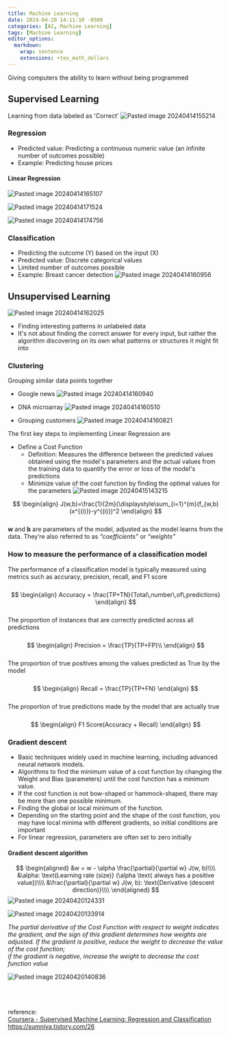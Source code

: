 ```yaml
---
title: Machine Learning
date: 2024-04-20 14:11:10 -0500
categories: [AI, Machine Learning]
tags: [Machine Learning]
editor_options:
  markdown:
    wrap: sentence
    extensions: +tex_math_dollars
---
```

<script src="https://polyfill.io/v3/polyfill.min.js?features=es6"></script>
<script id="MathJax-script" async src="https://cdn.jsdelivr.net/npm/mathjax@3/es5/tex-mml-chtml.js"></script>

Giving computers the ability to learn without being programmed

## Supervised Learning
Learning from data labeled as 'Correct'
![Pasted image 20240414155214](https://github.com/jaekk9916/jaekk9916.github.io/assets/96701717/f9ed5f55-80b3-4f86-b3b5-7d2872cd79c4)

### Regression
* Predicted value: Predicting a continuous numeric value (an infinite number of outcomes possible)
* Example: Predicting house prices

#### Linear Regression
![Pasted image 20240414165107](https://github.com/jaekk9916/jaekk9916.github.io/assets/96701717/0bf3a1e5-8374-4ac9-9e3b-fccd89623f86)


![Pasted image 20240414171524](https://github.com/jaekk9916/jaekk9916.github.io/assets/96701717/bcba9064-3392-4c2d-b065-1f8a3dcda2b9)

![Pasted image 20240414174756](https://github.com/jaekk9916/jaekk9916.github.io/assets/96701717/ad8c01b6-d77d-41d4-9de6-74e644973db0)


### Classification
* Predicting the outcome (Y) based on the input (X)
* Predicted value: Discrete categorical values
* Limited number of outcomes possible
* Example: Breast cancer detection
![Pasted image 20240414160956](https://github.com/jaekk9916/jaekk9916.github.io/assets/96701717/0e074858-9354-436c-a41d-6d24bdc94c76)


## Unsupervised Learning
![Pasted image 20240414162025](https://github.com/jaekk9916/jaekk9916.github.io/assets/96701717/5d8c439d-c881-46f8-8e10-00fdc4ed28af)
* Finding interesting patterns in unlabeled data
* It's not about finding the correct answer for every input, but rather the algorithm discovering on its own what patterns or structures it might fit into
 

### Clustering
Grouping similar data points together
* Google news
  ![Pasted image 20240414160940](https://github.com/jaekk9916/jaekk9916.github.io/assets/96701717/18e39721-6115-41d6-a7d6-8e26d735c734)

* DNA microarray
  ![Pasted image 20240414160510](https://github.com/jaekk9916/jaekk9916.github.io/assets/96701717/71cfbd39-37f4-4869-aed4-108f20a607c4)

*  Grouping customers
  ![Pasted image 20240414160821](https://github.com/jaekk9916/jaekk9916.github.io/assets/96701717/c3142d1b-0a9b-44ea-a0ac-327ef28100df)


The first key steps to implementing Linear Regression are
* Define a Cost Function
  * Definition: Measures the difference between the predicted values obtained using the model's parameters and the actual values from the training data to quantify the error or loss of the model's predictions
  * Minimize value of the cost function by finding the optimal values for the parameters 
  ![Pasted image 20240415143215](https://github.com/jaekk9916/jaekk9916.github.io/assets/96701717/81eafeec-4e54-485a-89be-d3493fcf433d)

  
$$
\begin{align}
J(w,b)=\frac{1}{2m}(\displaystyle\sum_{i=1}^{m}(f_{w,b}(x^{(i)})-y^{(i)})^2
\end{align}
$$<br>
**w** and **b** are parameters of the model, adjusted as the model learns from the data. They’re also referred to as *“coefficients”* or *“weights”*


### How to measure the performance of a classification model
The performance of a classification model is typically measured using metrics such as accuracy, precision, recall, and F1 score<br><br>
$$
\begin{align}
Accuracy = \frac{TP+TN}{Total\,number\,of\,predictions}
\end{align}
$$<br>
The proportion of instances that are correctly predicted across all predictions<br><br>
$$
\begin{align}
Precision = \frac{TP}{TP+FP}\\
\end{align}
$$<br>
The proportion of true positives among the values predicted as True by the model<br><br>
$$
\begin{align}
Recall = \frac{TP}{TP+FN}
\end{align}
$$<br>
The proportion of true predictions made by the model that are actually true<br><br>
$$
\begin{align}
F1 Score(Accuracy + Recall)
\end{align}
$$




### Gradient descent
* Basic techniques widely used in machine learning, including advanced neural network models.
* Algorithms to find the minimum value of a cost function by changing the Weight and Bias (parameters) until the cost function has a minimum value. 
* If the cost function is not bow-shaped or hammock-shaped, there may be more than one possible minimum.
* Finding the global or local minimum of the function.
* Depending on the starting point and the shape of the cost function, you may have local minima with different gradients, so initial conditions are important 
* For linear regression, parameters are often set to zero initially

#### Gradient descent algorithm
$$
\begin{aligned}
&w = w - \alpha \frac{\partial}{\partial w} J(w, b)\\\\
&\alpha: \text{Learning rate (size)} (\alpha \text{ always has a positive value})\\\\
&\frac{\partial}{\partial w} J(w, b): \text{Derivative (descent direction)}\\\\
\end{aligned}
$$
![Pasted image 20240420124331](https://github.com/jaekk9916/jaekk9916.github.io/assets/96701717/3220e619-6290-4219-9063-9c42b71393ec)


![Pasted image 20240420133914](https://github.com/jaekk9916/jaekk9916.github.io/assets/96701717/af96b2f5-4d7c-4e53-85fb-21ce10cbb396)


*The partial derivative of the Cost Function with respect to weight indicates the gradient, and the sign of this gradient determines how weights are adjusted. If the gradient is positive, reduce the weight to decrease the value of the cost function;<br> 
if the gradient is negative, increase the weight to decrease the cost function value*

![Pasted image 20240420140836](https://github.com/jaekk9916/jaekk9916.github.io/assets/96701717/bd7c1b42-41fa-4520-a8f6-da2ad1591c60)


<br><br><br>
reference:<br>
<a href="https://www.coursera.org/learn/machine-learning">Coursera - Supervised Machine Learning: Regression and Classification</a><br>
<a href="https://sumniya.tistory.com/26">https://sumniya.tistory.com/26</a>


